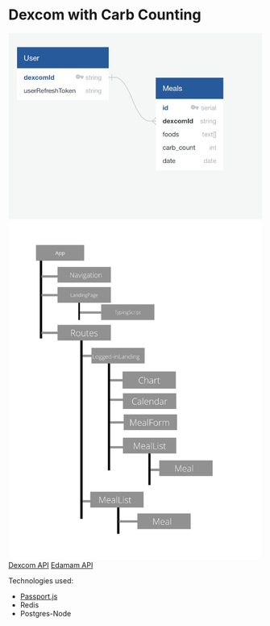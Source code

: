 # Dexcom with Carb Counting

![Image of schema](https://github.com/eaquin1/dexcom-project/blob/master/public/img/schema.png)
![Image of components](https://github.com/eaquin1/dexcom-project/blob/master/public/img/app.jpg)
[Dexcom API](https://developer.dexcom.com/)
[Edamam API](https://developer.edamam.com/)

Technologies used:

-   [Passport.js](http://www.passportjs.org)
-   Redis
-   Postgres-Node
